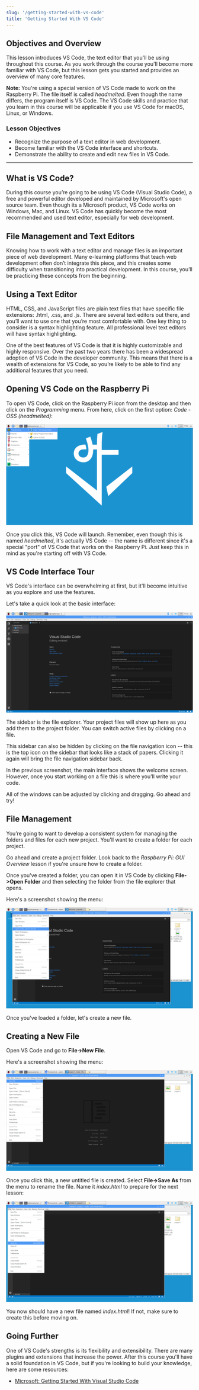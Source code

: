 ```yaml
---
slug: '/getting-started-with-vs-code'
title: 'Getting Started With VS Code'
---
```


## Objectives and Overview

This lesson introduces VS Code, the text editor that you'll be using throughout this course. As you work through the course you'll become more familiar with VS Code, but this lesson gets you started and provides an overview of many core features.

**Note:** You're using a special version of VS Code made to work on the Raspberry Pi. The file itself is called _headmelted_. Even though the name differs, the program itself is VS Code. The VS Code skills and practice that you learn in this course will be applicable if you use VS Code for macOS, Linux, or Windows.

### Lesson Objectives

- Recognize the purpose of a text editor in web development.
- Become familiar with the VS Code interface and shortcuts.
- Demonstrate the ability to create and edit new files in VS Code.

---

## What is VS Code?

During this course you’re going to be using VS Code (Visual Studio Code), a free and powerful editor developed and maintained by Microsoft's open source team. Even though its a Microsoft product, VS Code works on Windows, Mac, and Linux. VS Code has quickly become the most recommended and used text editor, especially for web development.

## File Management and Text Editors

Knowing how to work with a text editor and manage files is an important piece of web development. Many e-learning platforms that teach web development often don’t integrate this piece, and this creates some difficulty when transitioning into practical development. In this course, you’ll be practicing these concepts from the beginning.

## Using a Text Editor

HTML, CSS, and JavaScript files are plain text files that have specific file extensions: .html, .css, and .js. There are several text editors out there, and you’ll want to use one that you’re most comfortable with. One key thing to consider is a syntax highlighting feature. All professional level text editors will have syntax highlighting.

One of the best features of VS Code is that it is highly customizable and highly responsive. Over the past two years there has been a widespread adoption of VS Code in the developer community. This means that there is a wealth of extensions for VS Code, so you’re likely to be able to find any additional features that you need.

## Opening VS Code on the Raspberry Pi

To open VS Code, click on the Raspberry Pi icon from the desktop and then click on the _Programming_ menu. From here, click on the first option: _Code - OSS (headmelted)_:

![Opening VS Code](../images/gui-opening-headmelted.jpg)

Once you click this, VS Code will launch. Remember, even though this is named _headmelted_, it's actually VS Code -- the name is different since it's a special "port" of VS Code that works on the Raspberry Pi. Just keep this in mind as you're starting off with VS Code.

## VS Code Interface Tour

VS Code's interface can be overwhelming at first, but it'll become intuitive as you explore and use the features.

Let's take a quick look at the basic interface:

![VS Code welcome screen](../images/vs-code-open.jpg)

The sidebar is the file explorer. Your project files will show up here as you add them to the project folder. You can switch active files by clicking on a file.

This sidebar can also be hidden by clicking on the file navigation icon -- this is the top icon on the sidebar that looks like a stack of papers. Clicking it again will bring the file navigation sidebar back.

In the previous screenshot, the main interface shows the welcome screen. However, once you start working on a file this is where you'll write your code.

All of the windows can be adjusted by clicking and dragging. Go ahead and try!

## File Management

You’re going to want to develop a consistent system for managing the folders and files for each new project. You'll want to create a folder for each project.

Go ahead and create a project folder. Look back to the _Raspberry Pi: GUI Overview_ lesson if you're unsure how to create a folder.

Once you've created a folder, you can open it in VS Code by clicking **File->Open Folder** and then selecting the folder from the file explorer that opens.

Here's a screenshot showing the menu:

![VS Code opening a project folder](../images/vs-code-open-folder.jpg)

Once you've loaded a folder, let's create a new file.

## Creating a New File

Open VS Code and go to **File->New File**.

Here's a screenshot showing the menu:

![VS Code creating a new file](../images/vs-code-file.jpg)

Once you click this, a new untitled file is created. Select **File->Save As** from the menu to rename the file. Name it _index.html_ to prepare for the next lesson:

![VS Code saving a new file](../images/vs-code-saving.jpg)

You now should have a new file named _index.html_! If not, make sure to create this before moving on.

## Going Further

One of VS Code's strengths is its flexibility and extensibility. There are many plugins and extensions that increase the power. After this course you'll have a solid foundation in VS Code, but if you're looking to build your knowledge, here are some resources:

- [Microsoft: Getting Started With Visual Studio Code](https://code.visualstudio.com/docs/introvideos/basics)
